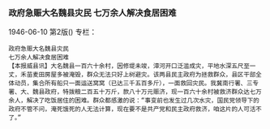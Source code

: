 ### 政府急赈大名魏县灾民  七万余人解决食居困难

1946-06-10
第2版()
专栏：

    政府急赈大名魏县灾民
    七万余人解决食居困难
    【本报威县讯】大名魏县一百六十余村，因修堤未竣，漳河开口泛滥成灾，平地水深五尺至一丈，禾苗麦田房屋多被淹毁，群众无法只好上树避灾。该两县民主政府为拯救群众，县区干部全体动员，集合所有船只一面运送窝窝（已达三千五百多斤），一面救回灾民。我冀南行署、三专署、大、魏县政府，特拨粮二百五十万斤，款八十万元赈济，现一百六十余村被救济群众达七万余人，解决了吃饭居住的困难。群众都感激的说：“事变前也发生过几次水灾，国民党领导下的政府不管不问，淹死饿死的人无法计算，现在要不是共产党和民主政府救济，咱这片的人可活不了。”
